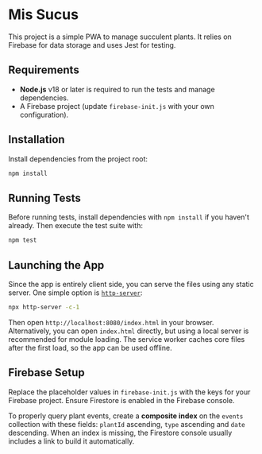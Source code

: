 # Mis Sucus

This project is a simple PWA to manage succulent plants. It relies on Firebase for data storage and uses Jest for testing.

## Requirements

- **Node.js** v18 or later is required to run the tests and manage dependencies.
- A Firebase project (update `firebase-init.js` with your own configuration).

## Installation

Install dependencies from the project root:

```bash
npm install
```

## Running Tests

Before running tests, install dependencies with `npm install` if you haven't already.
Then execute the test suite with:

```bash
npm test
```

## Launching the App

Since the app is entirely client side, you can serve the files using any static server. One simple option is [`http-server`](https://www.npmjs.com/package/http-server):

```bash
npx http-server -c-1
```

Then open `http://localhost:8080/index.html` in your browser. Alternatively, you can open `index.html` directly, but using a local server is recommended for module loading.
The service worker caches core files after the first load, so the app can be used offline.

## Firebase Setup

Replace the placeholder values in `firebase-init.js` with the keys for your Firebase project. Ensure Firestore is enabled in the Firebase console.

To properly query plant events, create a **composite index** on the `events` collection with these fields:
`plantId` ascending, `type` ascending and `date` descending. When an index is missing,
the Firestore console usually includes a link to build it automatically.

